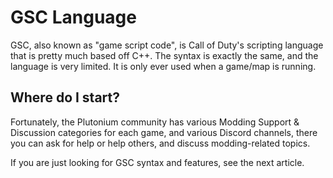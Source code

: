 # GSC Language

GSC, also known as "game script code", is Call of Duty's scripting language that is pretty much based off C++. The syntax is exactly the same, and the language is very limited. It is only ever used when a game/map is running.

## Where do I start?

Fortunately, the Plutonium community has various Modding Support & Discussion categories for each game, and various Discord channels, there you can ask for help or help others, and discuss modding-related topics.

If you are just looking for GSC syntax and features, see the next article.

